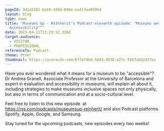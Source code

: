 ```yaml
---
pageId: 3d1a52b2-ba58-439d-846e-ea417ea95954
layout: blog
type: news
title: 'Museums Up - ReInherit’s Podcast eleventh episode: "Museums and New
  Accessibility"”'
date: 2023-04-11T13:29:12.336Z
target-audience:
  - VISITOR
  - PROFESSIONAL
referenceTo: Podcast
theme: Other
thumbnail: https://ucarecdn.com/6f7efdbb-584d-4038-a27c-5567ab62437e/
---
```

Have you ever wondered what it means for a museum to be "accessible"? Dr Andrea Granell, Associate Professor at the University of Barcelona and expert in evaluation and accessibility in museums, will explain all about it, including strategies to make museums inclusive spaces not only physically, but also in terms of communication and at a socio-cultural level.

Feel free to listen to this new episode  at <https://rss.com/podcasts/museumsup-reinherit/> and also  Podcast platforms Spotify, Apple, Google, and Samsung.

Stay tuned for the upcoming podcasts, new episodes every two weeks!